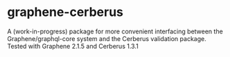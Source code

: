# graphene-cerberus
A (work-in-progress) package for more convenient interfacing between the Graphene/graphql-core system and the Cerberus validation package. Tested with Graphene 2.1.5 and Cerberus 1.3.1 
